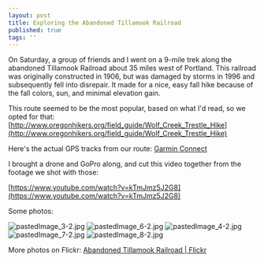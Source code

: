 ```yaml
---
layout: post
title: Exploring the Abandoned Tillamook Railroad
published: true
tags: ''
---
```


On Saturday, a group of friends and I went on a 9-mile trek along the abandoned Tillamook Railroad about 35 miles west of Portland. This railroad was originally constructed in 1906, but was damaged by storms in 1996 and subsequently fell into disrepair. It made for a nice, easy fall hike because of the fall colors, sun, and minimal elevation gain.
 
This route seemed to be the most popular, based on what I'd read, so we opted for that:
[http://www.oregonhikers.org/field_guide/Wolf_Creek_Trestle_Hike](http://www.oregonhikers.org/field_guide/Wolf_Creek_Trestle_Hike)

Here's the actual GPS tracks from our route: [Garmin Connect](https://connect.garmin.com/modern/activity/1376988953)

I brought a drone and GoPro along, and cut this video together from the footage we shot with those:

[https://www.youtube.com/watch?v=kTmJmz5J2G8](https://www.youtube.com/watch?v=kTmJmz5J2G8)

Some photos:

![pastedImage_3-2.jpg]({{site.baseurl}}/media/pastedImage_3-2.jpg)
![pastedImage_6-2.jpg]({{site.baseurl}}/media/pastedImage_6-2.jpg)
![pastedImage_4-2.jpg]({{site.baseurl}}/media/pastedImage_4-2.jpg)
![pastedImage_7-2.jpg]({{site.baseurl}}/media/pastedImage_7-2.jpg)
![pastedImage_8-2.jpg]({{site.baseurl}}/media/pastedImage_8-2.jpg)

More photos on Flickr: [Abandoned Tillamook Railroad \| Flickr](https://www.flickr.com/photos/42873456@N02/albums/72157674316300666)
